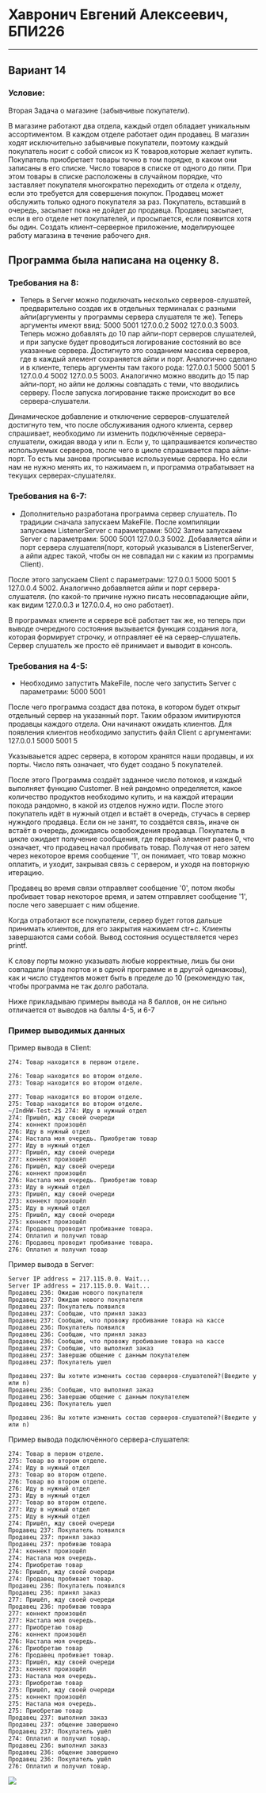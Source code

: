 # Хавронич Евгений Алексеевич, БПИ226
---
## Вариант 14
### Условие:
Вторая Задача о магазине (забывчивые покупатели). 

В магазине работают два отдела, каждый отдел обладает уникальным ассортиментом. В каждом отделе работает один продавец. В магазин ходят исключительно забывчивые покупатели, поэтому каждый покупатель носит с собой список из K товаров,которые желает купить. Покупатель приобретает товары точно в том порядке, в каком они записаны в его списке. Число товаров в списке от одного до пяти. При этом товары в списке расположены в случайном порядке, что заставляет покупателя многократно переходить от отдела к отделу, если это требуется для совершения покупок. Продавец может обслужить только одного покупателя за раз. Покупатель, вставший в очередь, засыпает пока не дойдет до продавца. Продавец засыпает, если в его отделе нет покупателей, и просыпается, если появится хотя бы один. Создать клиент–серверное приложение, моделирующее работу магазина в течение рабочего дня. 

## Программа была написана на оценку 8.


### Требования на 8:
- Теперь в  Server можно подключать несколько серверов-слушатей, предварительно создав их в отдельных терминалах с разными айпи(аргументы у программы сервера слушателя те же). Теперь аргументы имеют ввид: 5000 5001 127.0.0.2 5002 127.0.0.3 5003. Теперь можно добавлять до 10 пар айпи-порт серверов слушателей, и при запуске будет проводиться логирование состояний во все указанные сервера. Достигнуто это созданием массива серверов, где в каждый элемент сохраняется айпи и порт. Аналогично сделано и в клиенте, теперь аргументы там такого рода: 127.0.0.1 5000 5001 5 127.0.0.4 5002 127.0.0.5 5003. Аналогично можно вводить до 15 пар айпи-порт, но айпи не должны совпадать с теми, что вводились серверу. После запуска логирование также происходит во все сервера-слушатели.

Динамическое добавление и отключение серверов-слушателей достигнуто тем, что после обслуживания одного клиента, сервер спрашивает, необходимо ли изменить подключённые сервера-слушатели, ожидая ввода y или n. Если y, то щапрашивается количество используемых серверов, после чего в цикле спрашивается пара айпи-порт. То есть мы занова прописывае используемые сервера. Но если нам не нужно менять их, то нажимаем n, и программа отрабатывает на текущих серверах-слушателях.

### Требования на 6-7:
- Дополнительно разработана программа сервер слушатель. По традиции сначала запускаем MakeFile. После компиляции запускаем ListenerServer с параметрами: 5002
Затем запускаем Server с параметрами: 5000 5001 127.0.0.3 5002. Добавляется айпи и порт сервера слушателя(порт, который указывался в ListenerServer, а айпи адрес такой, чтобы он не совпадал ни с каким из программы Client).

После этого запускаем Client с параметрами: 127.0.0.1 5000 5001 5 127.0.0.4 5002. Аналогично добавляется айпи и порт сервера-слушателя. (по какой-то причине нужно писать несовпадающие айпи, как видим 127.0.0.3 и 127.0.0.4, но оно работает).

В программах клиенте и сервере всё работает так же, но теперь при выводе очередного состояния вызывается функция создания лога, которая формирует строчку, и отправляет её на сервер-слушатель. Сервер слушатель же просто её принимает и выводит в консоль.

### Требования на 4-5:
- Необходимо запустить MakeFile, после чего запустить Server с параметрами: 5000 5001

После чего программа создаст два потока, в котором будет открыт отдельный сервер на указанный порт. Таким образом имитируются продавцы каждого отдела. Они начинают ожидать клиентов.
Для появления клиентов необходимо запустить файл Client с аргументами: 127.0.0.1 5000 5001 5

Указываыется адрес сервера, в котором хранятся наши продавцы, и их порты. Число пять означает, что будет создано 5 покупателей.

После этого Программа создаёт заданное число потоков, и каждый выполняет функцию Customer. В ней рандомно определяется, какое количество продуктов необходимо купить, и на каждой итерации похода рандомно, в какой из отделов нужно идти. После этого покупатель идёт в нужный отдел и встаёт в очередь, стучась в сервер нужндого продавца. Если он не занят, то создаётся связь, иначе он встаёт в очередь, дожидаясь освобождения продавца.
Покупатель в цикле ожидает получение сообщения, где первый элемент равен 0, что означает, что продавец начал пробивать товар. Получая от него затем через некоторое время сообщение '1', он понимает, что товар можно оплатить, и уходит, закрывая связь с сервером, и уходя на повторную итерацию.

Продавец во время связи отправляет сообщение '0', потом якобы пробивает товар некоторое время, и затем отправляет сообщение '1', после чего завершает с ним общение.

Когда отработают все покупатели, сервер будет готов дальше принимать клиентов, для его закрытия нажимаем ctr+c. Клиенты завершаются сами собой.
Вывод состояния осуществляется через printf.

К слову порты можно указывать любые корректные, лишь бы они совпадали (пара портов и в одной программе и в другой одинаковы), как и число студентов может быть в пределе до 10 (рекомендую так, чтобы программа не так долго работала.

Ниже прикладываю примеры вывода на 8 баллов, он не сильно отличается от выводов на баллы 4-5, и 6-7

### Пример выводимых данных
Пример вывода в Client:
```
274: Товар находится в первом отделе.

276: Товар находится во втором отделе.
273: Товар находится во втором отделе.

277: Товар находится во втором отделе.
275: Товар находится во втором отделе.
~/IndHW-Test-2$ 274: Иду в нужный отдел
274: Пришёл, жду своей очереди
274: коннект произошёл
276: Иду в нужный отдел
274: Настала моя очередь. Приобретаю товар
277: Иду в нужный отдел
277: Пришёл, жду своей очереди
277: коннект произошёл
276: Пришёл, жду своей очереди
276: коннект произошёл
276: Настала моя очередь. Приобретаю товар
273: Иду в нужный отдел
273: Пришёл, жду своей очереди
273: коннект произошёл
275: Иду в нужный отдел
275: Пришёл, жду своей очереди
275: коннект произошёл
274: Продавец проводит пробивание товара.
274: Оплатил и получил товар
276: Продавец проводит пробивание товара.
276: Оплатил и получил товар
```

Пример вывода в Server:
```
Server IP address = 217.115.0.0. Wait...
Server IP address = 217.115.0.0. Wait...
Продавец 236: Ожидаю нового покупателя
Продавец 237: Ожидаю нового покупателя
Продавец 237: Покупатель появился
Продавец 237: Сообщаю, что принял заказ
Продавец 237: Сообщаю, что провожу пробивание товара на кассе
Продавец 236: Покупатель появился
Продавец 236: Сообщаю, что принял заказ
Продавец 236: Сообщаю, что провожу пробивание товара на кассе
Продавец 237: Сообщаю, что выполнил заказ
Продавец 237: Завершаю общение с данным покупателем
Продавец 237: Покупатель ушел

Продавец 237: Вы хотите изменить состав серверов-слушателей?(Введите y или n)
Продавец 236: Сообщаю, что выполнил заказ
Продавец 236: Завершаю общение с данным покупателем
Продавец 236: Покупатель ушел

Продавец 236: Вы хотите изменить состав серверов-слушателей?(Введите y или n)
```

Пример вывода подключённого сервера-слушателя:
```
274: Товар в первом отделе.
275: Товар во втором отделе.
274: Иду в нужный отдел
273: Товар во втором отделе.
276: Товар во втором отделе.
276: Иду в нужный отдел
273: Иду в нужный отдел
277: Товар во втором отделе.
277: Иду в нужный отдел
275: Иду в нужный отдел
274: Пришёл, жду своей очереди
Продавец 237: Покупатель появился
Продавец 237: принял заказ
Продавец 237: пробиваю товара
274: коннект произошёл
274: Настала моя очередь.
274: Приобретаю товар
276: Пришёл, жду своей очереди
274: Продавец пробивает товар.
Продавец 236: Покупатель появился
Продавец 236: принял заказ
277: Пришёл, жду своей очереди
Продавец 236: пробиваю товара
277: коннект произошёл
277: Настала моя очередь.
277: Приобретаю товар
276: коннект произошёл
276: Настала моя очередь.
276: Приобретаю товар
276: Продавец пробивает товар.
273: Пришёл, жду своей очереди
273: коннект произошёл
273: Настала моя очередь.
273: Приобретаю товар
275: Пришёл, жду своей очереди
275: коннект произошёл
275: Настала моя очередь.
275: Приобретаю товар
Продавец 237: выполнил заказ
Продавец 237: общение завершено
Продавец 237: Покупатель ушёл
274: Оплатил и получил товар.
Продавец 236: выполнил заказ
Продавец 236: общение завершено
Продавец 236: Покупатель ушёл
276: Оплатил и получил товар.
```

![](https://i.pinimg.com/564x/2c/34/a7/2c34a7356f7f07f5f867dfe8af1a4758.jpg)
